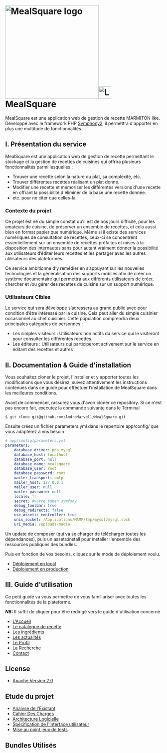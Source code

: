 
<img alt="MealSquare logo" width="300px" src="http://mealsquare.ovh/images/ico/logo.jpg"><img src="http://dab1nmslvvntp.cloudfront.net/wp-content/uploads/2014/12/1418948033symfony-logo.png" alt="Logo Foodsquare" width="40px"/>
MealSquare
========================

MealSquare est une application web de gestion de recette MARMITON like. Développé avec le framework PHP [Symphony2](http://symfony.com/), il permettra d'apporter en plus une multitude de fonctionnalités.


## I. Présentation du service

MealSquare est une application web de gestion de recette permettant le stockage et la gestion de recettes de cuisines qui offrira plusieurs fonctionnalités parmi lesquelles : 
- Trouver une recette selon la nature du plat, sa complexité, etc. 
- Trouver différentes recettes réalisant un plat donné. 
- Modifier une recette et mémoriser les différentes versions d'une recette en offrant la possibilité d'éliminer de la base une recette donnée.
- etc. pour ne citer que celles-la

### Contexte du projet
	
   Ce projet est né du simple constat qu’il est de nos jours difficile, pour les amateurs de cuisine, de préserver un ensemble de recettes, et cela aussi bien en format papier que numérique. Même si il existe des services numériques de consultation de recettes, ceux-ci se concentrent essentiellement sur un ensemble de recettes préfaites et mises à la disposition des internautes sans pour autant vraiment donner la possibilité aux utilisateurs d’éditer leurs recettes et les partager avec les autres utilisateurs des plateformes. 

   Ce service ambitionne d’y remédier en s’appuyant sur les nouvelles technologies et la généralisation des supports mobiles afin de créer un système documentaire qui permettra aux différents utilisateurs de créer, chercher et /ou gérer des recettes de cuisine sur un support numérique. 

### Utilisateurs Cibles

Le service qui sera développé s’adressera au grand public avec pour condition d’être intéressé par la cuisine. Cela peut aller du simple cuisinier occasionnel au chef cuisinier.
Cette population comprendra deux principales catégories de personnes :
- Les simples visiteurs : Utilisateurs non actifs du service qui le visiteront pour consulter les différentes recettes.
- Les éditeurs : Utilisateurs qui participeront activement sur le service en éditant des recettes et autres

## II. Documentation & Guide d'installation

Vous souhaitez cloner le projet, l'installer et y apporter toutes les modifications que vous désirez, suivez attentivement les instructions contenues dans ce guide pour effectuer l’installation de MealSquare dans les meilleures conditions.

Avant de commencer, rassurez vous d'avoir cloner ce repository. Si ce n'est pas encore fait, executez la commande suivante dans le Terminal
``` linux
$ git clone git@github.com:AndreMarvell/MealSquare.git
``` 

Ensuite créez un fichier parameters.yml dans le repertoire app/config/ que vous adapterez à vos besoin
```yml
# app/config/parameters.yml
parameters:
    database_driver: pdo_mysql
    database_host: localhost
    database_port: null
    database_name: mealsquare
    database_user: root
    database_password: root
    mailer_transport: smtp
    mailer_host: 127.0.0.1
    mailer_user: null
    mailer_password: null
    locale: fr
    secret: #votre token symfony
    debug_toolbar: true
    debug_redirects: false
    use_assetic_controller: true
    unix_socket: /Applications/MAMP/tmp/mysql/mysql.sock
    uri_media: /uploads/media
````

Un update de composer (qui va se charger de télécharger toutes les dépendances), puis un assets:install pour installer l'ensemble des ressources publiques des bundles.

Puis en fonction de vos besoins, cliquez sur le mode de déploiement voulu.

- [Déploiement en local](https://github.com/AndreMarvell/MealSquare/wiki/Deploiement-en-local)
- [Déploiement en production](https://github.com/AndreMarvell/MealSquare/wiki/Guide-d'installation-:-D%C3%A9ploiement-en-Production)



## III. Guide d'utilisation

Ce petit guide va vous permettre de vous
familiariser avec toutes les fonctionnalités de la plateforme. 

***NB:*** Il suffit de cliquer pour être redirigé vers le guide d'utilisation concerné

- [L'Accueil](https://github.com/AndreMarvell/MealSquare/wiki/L'Accueil)
- [Le catalogue de recette](https://github.com/AndreMarvell/MealSquare/wiki/Recettes)
- [Les ingrédients](https://github.com/AndreMarvell/MealSquare/wiki/Ingrédients)
- [Les actualités](https://github.com/AndreMarvell/MealSquare/wiki/Blog)
- [Le Profil](https://github.com/AndreMarvell/MealSquare/wiki/Gestion-du-Profil)
- [La Recherche](https://github.com/AndreMarvell/MealSquare/wiki/Recherche)
- [Contact](https://github.com/AndreMarvell/MealSquare/wiki/Contact)


## License

* [Apache Version 2.0](http://www.apache.org/licenses/LICENSE-2.0.html)


## Etude du projet

* [Analyse de l'Existant](https://docs.google.com/document/d/10p8Gan_y7VeFLJafD-QfdiX5IQnd3LB7GdZUqgi77-g/edit?usp=sharing)
* [Cahier Des Charges](https://docs.google.com/document/d/1RbOdiiK2akafREWbWRhC1Ex9-V12-f2nDHw8FGvWYSw/edit?usp=sharing)
* [Architecture Logicielle](https://docs.google.com/document/d/1u1c3gPALwxo6a0-C_f_I0IeMPwsPmG6CDFH0WiMWC1M/edit?usp=sharing)
* [Spécification de l'interface utilisateur](https://docs.google.com/document/d/1tPG85t8LVak_-eMQjlCB-AHq-cH_YsisKIwKE7JWEKY/edit?usp=sharing)
* [Mise au point jeux de tests](https://docs.google.com/document/d/1igT7lMqY--6ZY5yZn5fRaG-OHgDmCFlxZhb8V0Pjmwg/edit?usp=sharing)


## Bundles Utilisés

